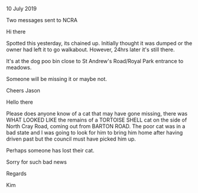 10 July 2019

Two messages sent to NCRA

Hi there

Spotted this yesterday, its chained up. Initially thought it was dumped or the owner had left it to go walkabout. However, 24hrs later it's still there.

It's at the dog poo bin close to St Andrew's Road/Royal Park entrance to meadows.

Someone will be missing it or maybe not.

Cheers Jason

Hello there

Please does anyone know of a cat that may have gone missing, there was WHAT LOOKED LIKE the remains of a TORTOISE SHELL cat on the side of North Cray Road, coming out from BARTON ROAD. The poor cat was in a bad state and I was going to look for him to bring him home after having driven past but the council must have picked him up.

Perhaps someone has lost their cat.

Sorry for such bad news

Regards

Kim
